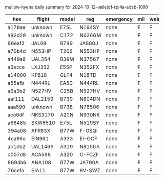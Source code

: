 mellow-hyena daily summary for 2024-10-12-vallejo1-rpi4a-adsb-1090

|hex|flight|model|reg|emergency|mil|weirdo|
|--|--|--|--|--|--|--|
|a178ae|unknown|E75L|N194SY|none|F|F|
|a82d29|unknown|C172|N626GM|none|F|F|
|86eaf2|JAL69|B789|JA880J|none|F|F|
|a70b4d|N553HP|T206|N553HP|none|F|F|
|a449a8|UAL354|B39M|N37567|none|F|F|
|a3ecce|LXJ352|E55P|N352FX|none|F|F|
|a14000|KFB18|GLF4|N18TD|none|F|F|
|a55afb|N444RL|EA50|N444RL|none|F|F|
|a6a3b2|N527HV|C25B|N527HV|none|F|F|
|aaf111|DAL2159|B739|N804DN|none|F|F|
|aaa590|unknown|B738|N78506|none|F|F|
|ace6df|NKS3170|A20N|N930NK|none|F|F|
|a68485|SKW6510|E75L|N519SY|none|F|F|
|394a08|AFR83X|B77W|F-GSQI|none|F|F|
|4ca86e|EIN961|A333|EI-GCF|none|F|F|
|ab1db2|UAL1469|A319|N815UA|none|F|F|
|c007d8|ACA566|A320|C-FCZF|none|F|F|
|8694b6|ANA108|B77W|JA790A|none|F|F|
|76cefa|SIA11|B77W|9V-SWZ|none|F|F|
